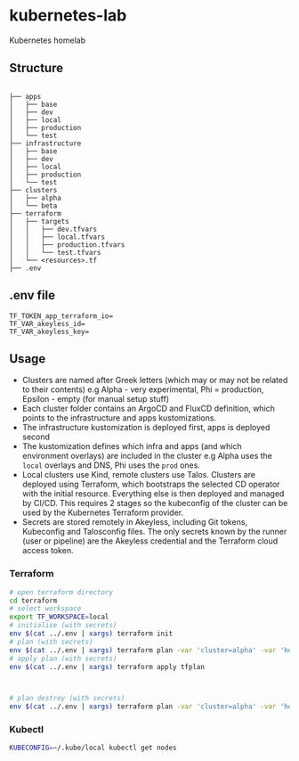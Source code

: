 # kubernetes-lab

Kubernetes homelab

## Structure

```

├── apps
│   ├── base
│   ├── dev
│   ├── local  
│   ├── production 
│   └── test
├── infrastructure
│   ├── base
│   ├── dev
│   ├── local  
│   ├── production 
│   └── test
├── clusters
│   ├── alpha
│   └── beta
├── terraform
│   ├── targets
│   │   ├── dev.tfvars
│   │   ├── local.tfvars
│   │   ├── production.tfvars
│   │   └── test.tfvars
│   └── <resources>.tf
├── .env
```

## .env file

```
TF_TOKEN_app_terraform_io=
TF_VAR_akeyless_id=
TF_VAR_akeyless_key=
```


## Usage

- Clusters are named after Greek letters (which may or may not be related to their contents) e.g Alpha - very experimental, Phi = production, Epsilon - empty (for manual setup stuff)
- Each cluster folder contains an ArgoCD and FluxCD definition, which points to the infrastructure and apps kustomizations.
- The infrastructure kustomization is deployed first, apps is deployed second
- The kustomization defines which infra and apps (and which environment overlays) are included in the cluster e.g Alpha uses the `local` overlays and DNS, Phi uses the `prod` ones.
- Local clusters use Kind, remote clusters use Talos. Clusters are deployed using Terraform, which bootstraps the selected CD operator with the initial resource. Everything else is then deployed and managed by CI/CD. This requires 2 stages so the kubeconfig of the cluster can be used by the Kubernetes Terraform provider.
- Secrets are stored remotely in Akeyless, including Git tokens, Kubeconfig and Talosconfig files. The only secrets known by the runner (user or pipeline) are the Akeyless credential and the Terraform cloud access token.

### Terraform
```sh
# open terraform directory
cd terraform
# select workspace
export TF_WORKSPACE=local
# initialise (with secrets)
env $(cat ../.env | xargs) terraform init
# plan (with secrets)
env $(cat ../.env | xargs) terraform plan -var 'cluster=alpha' -var 'host=local' -out=tfplan
# apply plan (with secrets)
env $(cat ../.env | xargs) terraform apply tfplan



# plan destroy (with secrets)
env $(cat ../.env | xargs) terraform plan -var 'cluster=alpha' -var 'host=local' -out=tfplan -destroy
```

### Kubectl

```sh
KUBECONFIG=~/.kube/local kubectl get nodes
```